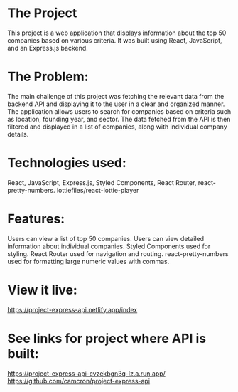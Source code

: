 # The Project
This project is a web application that displays information about the top 50 companies based on various criteria. It was built using React, JavaScript, and an Express.js backend.

# The Problem:
The main challenge of this project was fetching the relevant data from the backend API and displaying it to the user in a clear and organized manner. The application allows users to search for companies based on criteria such as location, founding year, and sector. The data fetched from the API is then filtered and displayed in a list of companies, along with individual company details.

# Technologies used:
React,
JavaScript,
Express.js,
Styled Components,
React Router,
react-pretty-numbers.
lottiefiles/react-lottie-player

# Features:
Users can view a list of top 50 companies.
Users can view detailed information about individual companies.
Styled Components used for styling.
React Router used for navigation and routing.
react-pretty-numbers used for formatting large numeric values with commas.

# View it live:
https://project-express-api.netlify.app/index

# See links for project where API is built:
https://project-express-api-cvzekbgn3q-lz.a.run.app/
https://github.com/camcron/project-express-api